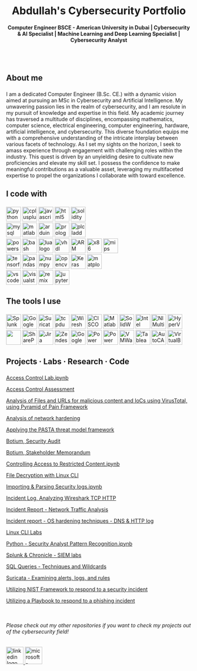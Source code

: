 ###

<h1 align="center">Abdullah's Cybersecurity Portfolio</h1>
<h4 align="center">Computer Engineer BSCE - American University in Dubai | Cybersecurity & AI Specialist | Machine Learning and Deep Learning Specialist | Cybersecurity Analyst</h3>
<br>
<br>

###

<h2 align="left">About me</h2>

###

<p align="left">
I am a dedicated Computer Engineer (B.Sc. CE.) with a dynamic vision aimed at pursuing an MSc in Cybersecurity 
and Artificial Intelligence. My unwavering passion lies in the realm of cybersecurity, and I am resolute in my pursuit 
of knowledge and expertise in this field. My academic journey has traversed a multitude of disciplines, encompassing 
mathematics, computer science, electrical engineering, computer engineering, hardware, artificial intelligence, and 
cybersecurity. This diverse foundation equips me with a comprehensive understanding of the intricate interplay 
between various facets of technology. 
As I set my sights on the horizon, I seek to amass experience through engagement with challenging roles within the 
industry. This quest is driven by an unyielding desire to cultivate new proficiencies and elevate my skill set. I possess 
the confidence to make meaningful contributions as a valuable asset, leveraging my multifaceted expertise to propel 
the organizations I collaborate with toward excellence.</p>


<h2 align="left">I code with</h2>

###

<div align="left">
  <img src="https://img.shields.io/badge/Python-3776AB?logo=python&logoColor=white&style=for-the-badge" height="40" alt="python logo"  />
  <img src="https://img.shields.io/badge/C++-00599C?logo=cplusplus&logoColor=white&style=for-the-badge" height="40" alt="cplusplus logo"  />
  <img src="https://img.shields.io/badge/JavaScript-F7DF1E?logo=javascript&logoColor=black&style=for-the-badge" height="40" alt="javascript logo"  />
  <img src="https://img.shields.io/badge/HTML5-E34F26?logo=html5&logoColor=white&style=for-the-badge" height="40" alt="html5 logo"  />
  <img src="https://img.shields.io/badge/Solidity-363636?logo=solidity&logoColor=white&style=for-the-badge" height="40" alt="solidity logo"  />
  
  <br>
  <img src="https://img.shields.io/badge/MySQL-4479A1?logo=mysql&logoColor=white&style=for-the-badge" height="40" alt="mysql logo"  />
  <img src="https://logos-world.net/wp-content/uploads/2020/12/MATLAB-Symbol.jpg" height="40" alt="matlab"  />
  <img src="https://img.shields.io/badge/Arduino-00979D?logo=arduino&logoColor=white&style=for-the-badge" height="40" alt="arduino logo"  />
  <img src="https://hackr.io/tutorials/learn-prolog/og_image" height="40" alt="prolog logo"  />
  <img src="https://play-lh.googleusercontent.com/podH2rtQOsOCbaeDbqZPFqNR1WYRG9fpgp-W2HrIEnGNcvrY4P0RA_EmXj2Wzm__bCs" height="40" alt="plc ladder logic"  />
  
  <br>
  <img src="https://img.shields.io/badge/PowerShell-5391FE?logo=powershell&logoColor=black&style=for-the-badge" height="40" alt="powershell logo"  />
  <img src="https://img.shields.io/badge/GNU Bash-4EAA25?logo=gnubash&logoColor=white&style=for-the-badge" height="40" alt="bash logo"  />
  <img src="https://img.shields.io/badge/Lua-2C2D72?logo=lua&logoColor=white&style=for-the-badge" height="40" alt="lua logo"  />
  <img src="https://is5-ssl.mzstatic.com/image/thumb/Purple122/v4/b4/8e/1f/b48e1f2c-cabf-9ace-2c03-71047e2df0fe/AppIcon-0-0-1x_U007emarketing-0-0-0-4-0-0-sRGB-0-0-0-GLES2_U002c0-512MB-85-220-0-0.png/512x512bb.jpg" height="40" alt="vhdl"  />
  <img src="https://i0.wp.com/1.bp.blogspot.com/-O6lze7Pfhu8/WXxPn9NRuYI/AAAAAAAAAEU/071HVDoxCUsStEgLwakKwHd7zHzWqY3tQCPcBGAYYCw/s1600/arm-logo-100263008-carousel.png?ssl=1" height="40" alt="ARM x86"  />
  <img src="https://assets.exercism.io/tracks/x86-64-assembly-hex-turquoise.png" height="40" alt="x86"  />
  <img src="https://images.anandtech.com/doci/12699/logo_678x452.png" height="40" alt="mips"  />
  
  <br>
  <img src="https://img.shields.io/badge/TensorFlow-FF6F00?logo=tensorflow&logoColor=black&style=for-the-badge" height="40" alt="tensorflow logo"  />
  <img src="https://img.shields.io/badge/pandas-150458?logo=pandas&logoColor=white&style=for-the-badge" height="40" alt="pandas logo"  />
  <img src="https://img.shields.io/badge/NumPy-013243?logo=numpy&logoColor=white&style=for-the-badge" height="40" alt="numpy logo"  />
  <img src="https://img.shields.io/badge/OpenCV-5C3EE8?logo=opencv&logoColor=white&style=for-the-badge" height="40" alt="opencv logo"  />
  <img src="https://keras.io/img/logo.png" height="40" alt="Keras"  />
  <img src="https://matplotlib.org/stable/_images/sphx_glr_logos2_003.png" height="40" alt="matplotlib"  />
  

  <br>
  <img src="https://img.shields.io/badge/Visual Studio Code-007ACC?logo=visualstudiocode&logoColor=white&style=for-the-badge" height="40" alt="vscode logo"  />
  <img src="https://img.shields.io/badge/Visual Studio-5C2D91?logo=visualstudio&logoColor=white&style=for-the-badge" height="40" alt="visualstudio logo"  />
  <img src="https://img.shields.io/badge/Remix-000000?logo=remix&logoColor=white&style=for-the-badge" height="40" alt="remix logo"  />
  <img src="https://img.shields.io/badge/Jupyter-F37626?logo=jupyter&logoColor=black&style=for-the-badge" height="40" alt="jupyter logo"  />

</div>

###

<h2 align="left">The tools I use</h2>

###

<div align="left">
  <img src="https://i.imgur.com/QIjqcME.png" height="40" alt="Splunk"  />
  <img src="https://www.vmray.com/wp-content/uploads/2022/11/chronicle_logo.png" height="40" alt="Google Chronicle"  />
  <img src="https://suricata.io/wp-content/uploads/2022/01/LogoHoriz-SuricataFinal-4-translucent.png" height="40" alt="Suricata"  />
  <img src="https://upload.wikimedia.org/wikipedia/commons/thumb/3/39/Tcpdump%26libpcap.svg/1280px-Tcpdump%26libpcap.svg.png" height="40" alt="tcpdump"  />
  <img src="https://i.imgur.com/ocQGOBT.png" height="40" alt="Wireshark"  />
  <img src="https://i.imgur.com/Op3iZ22.png" height="40" alt="CISCO Packet Tracer"  />
  
  <img src="https://aits.unt.edu/sites/default/files/matlab-simulink-logo.png" height="40" alt="Matlab Simulink"  />
  <img src="https://i.imgur.com/RXBh3Zt.png" height="40" alt="SolidWorks"  />
  <img src="https://rahim-soft.com/wp-content/uploads/2017/06/Quartus_prime_design_suite-500x150.jpg" height="40" alt="Intel Quartus"  />
  <img src="https://i.imgur.com/4uD7eMT.png" height="40" alt="NI Multisim"  />
  <img src="https://i.imgur.com/sQ7Urq6.png" height="40" alt="HyperV"  />
  <img src="" height="40" alt=""  />
  <img src="https://i.imgur.com/5SWuAVw.png" height="40" alt="SharePoint"  />
  <img src="https://i.imgur.com/qVCFfUt.png" height="40" alt="Jira"  />
  <img src="https://logos-world.net/wp-content/uploads/2021/07/Zendesk-Emblem.png" height="40" alt="Zendesk"  />
  <img src="https://i.imgur.com/nzhs8kC.png" height="40" alt="Google Data Studio"  />
  <img src="https://pei.com/wp-content/uploads/2016/08/maxresdefaultreduced.jpg" height="40" alt="Power BI"  />
  <img src="https://smartbridge.com/automation/wp-content/uploads/sites/5/Power-Automate-22.png" height="40" alt="Power Automate"  />
  <img src="https://www.cloudcomputing-news.net/wp-content/uploads/sites/2/2022/02/vmware-logo.png" height="40" alt="VMWare"  />
  <img src="https://c.na65.content.force.com/servlet/servlet.ImageServer?id=0150h000003yI74AAE&oid=00DE0000000c48tMAA" height="40" alt="Tableau"  />
  <img src="https://upload.wikimedia.org/wikipedia/commons/6/61/AutoCAD-logo.png" height="40" alt="AutoCAD"  />
  <img src="https://1000logos.net/wp-content/uploads/2020/08/VirtualBox-Logo.png" height="40" alt="VirtualBox"  />
  <br>

</div>

###

<h2 align="left">Projects · Labs · Research · Code</h2>

###


[Access Control Lab.ipynb](Access%20Control%20Lab.ipynb)

[Access Control Assessment](Access%20Control%20Assessment.pdf)

[Analysis of Files and URLs for malicious content and IoCs using VirusTotal, using Pyramid of Pain Framework](Analysis%20of%20Files%20and%20URLs%20for%20malicious%20content%20and%20IoCs%20using%20VirusTotal,%20using%20Pyramid%20of%20Pain%20Framework.pdf)

[Analysis of network hardening](Analysis%20of%20network%20hardening.pdf)

[Applying the PASTA threat model framework](Applying%20the%20PASTA%20threat%20model%20framework.pdf)

[Botium, Security Audit](Botium,%20Security%20Audit.pdf)

[Botium, Stakeholder Memorandum](Botium,%20Stakeholder%20Memorandum.pdf)

[Controlling Access to Restricted Content.ipynb](Controlling%20Access%20to%20Restricted%20Content.ipynb)

[File Decryption with Linux CLI](File%20Decryption%20with%20Linux%20CLI.pdf)

[Importing & Parsing Security logs.ipynb](Importing%20&%20Parsing%20Security%20logs.ipynb)

[Incident Log, Analyzing Wireshark TCP HTTP](Incident%20Log,%20Analyzing%20Wireshark%20TCP%20HTTP.pdf)

[Incident Report - Network Traffic Analysis](Incident%20Report%20-%20Network%20Traffic%20Analysis.pdf)

[Incident report - OS hardening techniques - DNS & HTTP log](Incident%20report%20-%20OS%20hardening%20techniques%20-%20DNS%20&%20HTTP%20log.pdf)

[Linux CLI Labs](Linux%20CLI%20Labs.pdf)

[Python - Security Analyst Pattern Recognition.ipynb](Python%20Pattern%20Recognition.ipynb)

[Splunk & Chronicle - SIEM labs](SIEM%20labs.pdf)

[SQL Queries - Techniques and Wildcards](SQL%20Queries%20-%20Techniques%20and%20Wildcards.pdf)

[Suricata - Examining alerts, logs, and rules](Suricata%20Lab%20-%20Examining%20alerts,%20logs,%20and%20rules.pdf)

[Utilizing NIST Framework to respond to a security incident](Utilizing%20NIST%20Framework%20to%20respond%20to%20a%20security%20incident.pdf)

[Utilizing a Playbook to respond to a phishing incident](Utilizing%20a%20Playbook%20to%20respond%20to%20a%20phishing%20incident.pdf)

<br>



<h6 align="left"> Please check out my other repositories if you want to check my projects out of the cybersecurity field!  </h6>

###

<h2 align="left"></h2>
<div align="left">
  <a href="https://www.linkedin.com/in/abdullah-hassan-99516523a/" target="_blank">
    <img src="https://img.shields.io/static/v1?message=LinkedIn&logo=linkedin&label=&color=0077B5&logoColor=white&labelColor=&style=flat" height="47" alt="linkedin logo"  />
  </a>
  <a href="mailto:eng.abdullahmourad@gmail.com" target="_blank">
    <img src="https://img.shields.io/static/v1?message=Outlook&logo=microsoft-outlook&label=&color=0078D4&logoColor=white&labelColor=&style=flat" height="47" alt="microsoft-outlook logo"  />
  </a>
</div>

###
